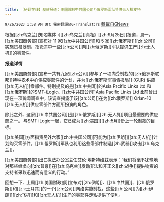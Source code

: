 ```yaml
---
title: 【秘翻在线】基辅报道：美国限制中共国公司为俄罗斯军队提供无人机支持
---
```

`9/26/2023 1:58 AM UTC 秘密翻譯組G-Translators` [轉載自GNews](https://gnews.org/articles/1740571)

根据[[zh:乌克兰]]知名媒体《[[zh:乌克兰]]真相》[[zh:9月25日]]报道，周一，[[zh:美国商务部]]宣布对 11 家[[zh:中共国公司]]和 5 家[[zh:俄罗斯]][[zh:公司]]实施贸易限制，指责其中一些[[zh:公司]]向[[zh:俄罗斯]]军队提供生产[[zh:无人机]]的零部件。

**报道详情** 

[[zh:美国商务部]]宣布一共有九家[[zh:公司]]参与了一项向受制裁的[[zh:俄罗斯联邦]]特种技术中心供应零部件的计划，并为[[zh:俄罗斯军事情报局]] (GUR) 供应[[zh:无人机]]零部件。特别提及的是[[zh:中共国]]的Asia Pacific Links Ltd 和[[zh:俄罗斯]]的SMT\-iLogic。[[zh:中共国公司]]Asia Pacific Links Ltd 此前曾出现在一项新闻调查中，该调查揭露了该[[zh:公司]]在为[[zh:俄罗斯]] Orlan-10 [[zh:无人机]]供应零部件方面所扮演的角色。

除此之外，这家[[zh:中共国公司]]是[[zh:俄罗斯]][[zh:无人机]]项目最重要的供应商之一。 与SMT iLogic一起，它已成为[[zh:美国]][[zh:5月]]份上一轮制裁的目标。

[[zh:美国]]方面指责另外六家[[zh:中共国公司]]可能为[[zh:伊朗]][[zh:无人机]]计划购买零部件，[[zh:俄罗斯]]军队也利用这些零部件制造[[zh:武器]]攻击[[zh:乌克兰]]。

[[zh:美国商务部]]出口执法办公室主任艾伦·埃斯特维兹表示：“我们将毫不犹豫地对那些继续向[[zh:普京]]在[[zh:乌克兰]]发动非法和非正义[[zh:战争]]提供物资的支持者采取迅速而有意义的行动。”

回想一下，上周[[zh:美国财政部]]宣布对[[zh:伊朗]]、[[zh:中共国]]、[[zh:俄罗斯]]和[[zh:土耳其]]的一个[[zh:公司]]网络实施制裁，这些[[zh:公司]]为[[zh:伊朗]][[zh:飞机]]和[[zh:无人机]]生产的零部件走私提供了便利。
